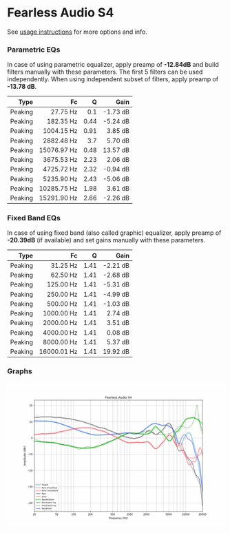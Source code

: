 # Fearless Audio S4
See [usage instructions](https://github.com/jaakkopasanen/AutoEq#usage) for more options and info.

### Parametric EQs
In case of using parametric equalizer, apply preamp of **-12.84dB** and build filters manually
with these parameters. The first 5 filters can be used independently.
When using independent subset of filters, apply preamp of **-13.78 dB**.

| Type    | Fc          |    Q | Gain     |
|--------:|------------:|-----:|---------:|
| Peaking | 27.75 Hz    | 0.1  | -1.73 dB |
| Peaking | 182.35 Hz   | 0.44 | -5.24 dB |
| Peaking | 1004.15 Hz  | 0.91 | 3.85 dB  |
| Peaking | 2882.48 Hz  | 3.7  | 5.70 dB  |
| Peaking | 15076.97 Hz | 0.48 | 13.57 dB |
| Peaking | 3675.53 Hz  | 2.23 | 2.06 dB  |
| Peaking | 4725.72 Hz  | 2.32 | -0.94 dB |
| Peaking | 5235.90 Hz  | 2.43 | -5.06 dB |
| Peaking | 10285.75 Hz | 1.98 | 3.61 dB  |
| Peaking | 15291.90 Hz | 2.66 | -2.26 dB |

### Fixed Band EQs
In case of using fixed band (also called graphic) equalizer, apply preamp of **-20.39dB**
(if available) and set gains manually with these parameters.

| Type    | Fc          |    Q | Gain     |
|--------:|------------:|-----:|---------:|
| Peaking | 31.25 Hz    | 1.41 | -2.21 dB |
| Peaking | 62.50 Hz    | 1.41 | -2.68 dB |
| Peaking | 125.00 Hz   | 1.41 | -5.31 dB |
| Peaking | 250.00 Hz   | 1.41 | -4.99 dB |
| Peaking | 500.00 Hz   | 1.41 | -1.03 dB |
| Peaking | 1000.00 Hz  | 1.41 | 2.74 dB  |
| Peaking | 2000.00 Hz  | 1.41 | 3.51 dB  |
| Peaking | 4000.00 Hz  | 1.41 | 0.08 dB  |
| Peaking | 8000.00 Hz  | 1.41 | 5.37 dB  |
| Peaking | 16000.01 Hz | 1.41 | 19.92 dB |

### Graphs
![](./Fearless%20Audio%20S4.png)